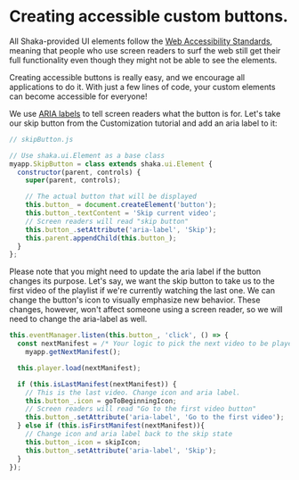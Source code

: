 # Creating accessible custom buttons.


All Shaka-provided UI elements follow the [Web Accessibility Standards][],
meaning that people who use screen readers to surf the web still get their full
functionality even though they might not be able to see the elements.

Creating accessible buttons is really easy, and we encourage all applications
to do it. With just a few lines of code, your custom elements can become
accessible for everyone!

We use [ARIA labels][] to tell screen readers what the button is for.
Let's take our skip button from the Customization tutorial and add an aria label to it:

```js
// skipButton.js

// Use shaka.ui.Element as a base class
myapp.SkipButton = class extends shaka.ui.Element {
  constructor(parent, controls) {
    super(parent, controls);

    // The actual button that will be displayed
    this.button_ = document.createElement('button');
    this.button_.textContent = 'Skip current video';
    // Screen readers will read "skip button"
    this.button_.setAttribute('aria-label', 'Skip');
    this.parent.appendChild(this.button_);
  }
};
```

Please note that you might need to update the aria label if the button changes its purpose.
Let's say, we want the skip button to take us to the first video of the playlist if we're
currently watching the last one. We can change the button's icon to visually emphasize
new behavior. These changes, however, won't affect someone using a screen reader, so we
will need to change the aria-label as well.

```js
this.eventManager.listen(this.button_, 'click', () => {
  const nextManifest = /* Your logic to pick the next video to be played */
    myapp.getNextManifest();

  this.player.load(nextManifest);

  if (this.isLastManifest(nextManifest)) {
    // This is the last video. Change icon and aria label.
    this.button_.icon = goToBeginningIcon;
    // Screen readers will read "Go to the first video button"
    this.button_.setAttribute('aria-label', 'Go to the first video');
  } else if (this.isFirstManifest(nextManifest)){
    // Change icon and aria label back to the skip state
    this.button_.icon = skipIcon;
    this.button_.setAttribute('aria-label', 'Skip');
  }
});
```



[Web Accessibility Standards]: https://www.w3.org/WAI/standards-guidelines/wcag/
[ARIA labels]: https://www.w3.org/TR/wai-aria/
[volume_up icon]: https://material.io/tools/icons/?icon=volume_up&style=baseline
[volume_off icon]: https://material.io/tools/icons/?icon=volume_off&style=baseline